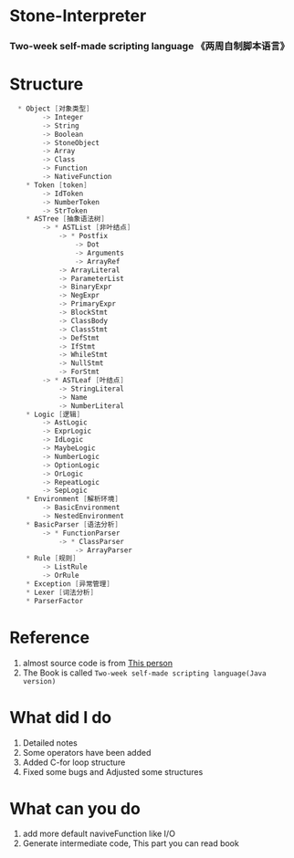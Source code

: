 # Stone-Interpreter
### Two-week self-made scripting language 《两周自制脚本语言》

# Structure
```C
  * Object [对象类型]
		-> Integer
		-> String
		-> Boolean
		-> StoneObject
		-> Array
		-> Class
		-> Function
		-> NativeFunction
	* Token [token]
		-> IdToken
		-> NumberToken
		-> StrToken
	* ASTree [抽象语法树]
		-> * ASTList [非叶结点]
			-> * Postfix
				-> Dot
				-> Arguments
				-> ArrayRef
			-> ArrayLiteral
			-> ParameterList
			-> BinaryExpr
			-> NegExpr
			-> PrimaryExpr
			-> BlockStmt
			-> ClassBody
			-> ClassStmt
			-> DefStmt
			-> IfStmt
			-> WhileStmt
			-> NullStmt
			-> ForStmt
		-> * ASTLeaf [叶结点]
			-> StringLiteral
			-> Name
			-> NumberLiteral
	* Logic [逻辑]
		-> AstLogic
		-> ExprLogic
		-> IdLogic
		-> MaybeLogic
		-> NumberLogic
		-> OptionLogic
		-> OrLogic
		-> RepeatLogic
		-> SepLogic
	* Environment [解析环境]
		-> BasicEnvironment
		-> NestedEnvironment
	* BasicParser [语法分析]
		-> * FunctionParser
			-> * ClassParser
				-> ArrayParser
	* Rule [规则]
		-> ListRule
		-> OrRule
	* Exception [异常管理]
	* Lexer [词法分析]
	* ParserFactor
```

# Reference
1. almost source code is from [This person](https://github.com/hotsnow-sean/Stone-cpp)
2. The Book is called `Two-week self-made scripting language(Java version)`

# What did I do
1. Detailed notes
2. Some operators have been added
3. Added C-for loop structure
4. Fixed some bugs and Adjusted some structures

# What can you do
1. add more default naviveFunction like I/O
2. Generate intermediate code, This part you can read book
